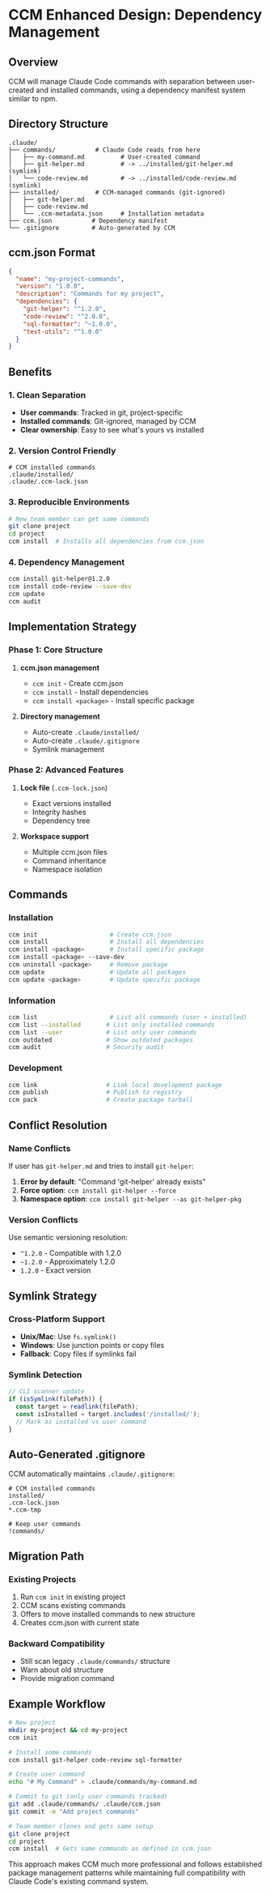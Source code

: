 # CCM Enhanced Design: Dependency Management

## Overview
CCM will manage Claude Code commands with separation between user-created and installed commands, using a dependency manifest system similar to npm.

## Directory Structure

```
.claude/
├── commands/           # Claude Code reads from here
│   ├── my-command.md          # User-created command
│   ├── git-helper.md          # -> ../installed/git-helper.md (symlink)
│   └── code-review.md         # -> ../installed/code-review.md (symlink)
├── installed/          # CCM-managed commands (git-ignored)
│   ├── git-helper.md
│   ├── code-review.md
│   └── .ccm-metadata.json     # Installation metadata
├── ccm.json           # Dependency manifest
└── .gitignore         # Auto-generated by CCM
```

## ccm.json Format

```json
{
  "name": "my-project-commands",
  "version": "1.0.0",
  "description": "Commands for my project",
  "dependencies": {
    "git-helper": "^1.2.0",
    "code-review": "^2.0.0",
    "sql-formatter": "~1.0.0",
    "test-utils": "^1.0.0"
  }
}
```

## Benefits

### 1. Clean Separation
- **User commands**: Tracked in git, project-specific
- **Installed commands**: Git-ignored, managed by CCM
- **Clear ownership**: Easy to see what's yours vs installed

### 2. Version Control Friendly
```gitignore
# CCM installed commands
.claude/installed/
.claude/.ccm-lock.json
```

### 3. Reproducible Environments
```bash
# New team member can get same commands
git clone project
cd project
ccm install  # Installs all dependencies from ccm.json
```

### 4. Dependency Management
```bash
ccm install git-helper@1.2.0
ccm install code-review --save-dev
ccm update
ccm audit
```

## Implementation Strategy

### Phase 1: Core Structure
1. **ccm.json management**
   - `ccm init` - Create ccm.json
   - `ccm install` - Install dependencies
   - `ccm install <package>` - Install specific package

2. **Directory management**
   - Auto-create `.claude/installed/` 
   - Auto-create `.claude/.gitignore`
   - Symlink management

### Phase 2: Advanced Features
1. **Lock file** (`.ccm-lock.json`)
   - Exact versions installed
   - Integrity hashes
   - Dependency tree

2. **Workspace support**
   - Multiple ccm.json files
   - Command inheritance
   - Namespace isolation

## Commands

### Installation
```bash
ccm init                    # Create ccm.json
ccm install                 # Install all dependencies
ccm install <package>       # Install specific package
ccm install <package> --save-dev
ccm uninstall <package>     # Remove package
ccm update                  # Update all packages
ccm update <package>        # Update specific package
```

### Information
```bash
ccm list                    # List all commands (user + installed)
ccm list --installed       # List only installed commands
ccm list --user            # List only user commands
ccm outdated               # Show outdated packages
ccm audit                  # Security audit
```

### Development
```bash
ccm link                   # Link local development package
ccm publish                # Publish to registry
ccm pack                   # Create package tarball
```

## Conflict Resolution

### Name Conflicts
If user has `git-helper.md` and tries to install `git-helper`:
1. **Error by default**: "Command 'git-helper' already exists"
2. **Force option**: `ccm install git-helper --force`
3. **Namespace option**: `ccm install git-helper --as git-helper-pkg`

### Version Conflicts
Use semantic versioning resolution:
- `^1.2.0` - Compatible with 1.2.0
- `~1.2.0` - Approximately 1.2.0
- `1.2.0` - Exact version

## Symlink Strategy

### Cross-Platform Support
- **Unix/Mac**: Use `fs.symlink()`
- **Windows**: Use junction points or copy files
- **Fallback**: Copy files if symlinks fail

### Symlink Detection
```typescript
// CLI scanner update
if (isSymlink(filePath)) {
  const target = readlink(filePath);
  const isInstalled = target.includes('/installed/');
  // Mark as installed vs user command
}
```

## Auto-Generated .gitignore

CCM automatically maintains `.claude/.gitignore`:
```gitignore
# CCM installed commands
installed/
.ccm-lock.json
*.ccm-tmp

# Keep user commands
!commands/
```

## Migration Path

### Existing Projects
1. Run `ccm init` in existing project
2. CCM scans existing commands
3. Offers to move installed commands to new structure
4. Creates ccm.json with current state

### Backward Compatibility
- Still scan legacy `.claude/commands/` structure
- Warn about old structure
- Provide migration command

## Example Workflow

```bash
# New project
mkdir my-project && cd my-project
ccm init

# Install some commands
ccm install git-helper code-review sql-formatter

# Create user command
echo "# My Command" > .claude/commands/my-command.md

# Commit to git (only user commands tracked)
git add .claude/commands/ .claude/ccm.json
git commit -m "Add project commands"

# Team member clones and gets same setup
git clone project
cd project
ccm install  # Gets same commands as defined in ccm.json
```

This approach makes CCM much more professional and follows established package management patterns while maintaining full compatibility with Claude Code's existing command system.
